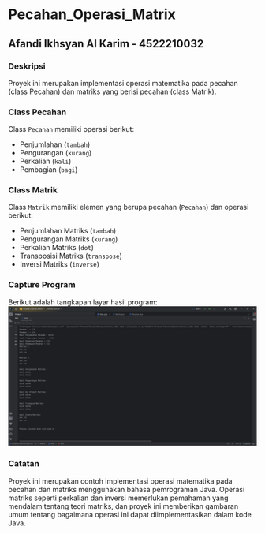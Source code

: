 # Pecahan_Operasi_Matrix
## Afandi Ikhsyan Al Karim - 4522210032

### Deskripsi
Proyek ini merupakan implementasi operasi matematika pada pecahan (class Pecahan) dan matriks yang berisi pecahan (class Matrik). 

### Class Pecahan
Class `Pecahan` memiliki operasi berikut:
- Penjumlahan (`tambah`)
- Pengurangan (`kurang`)
- Perkalian (`kali`)
- Pembagian (`bagi`)

### Class Matrik
Class `Matrik` memiliki elemen yang berupa pecahan (`Pecahan`) dan operasi berikut:
- Penjumlahan Matriks (`tambah`)
- Pengurangan Matriks (`kurang`)
- Perkalian Matriks (`dot`)
- Transposisi Matriks (`transpose`)
- Inversi Matriks (`inverse`)

### Capture Program
Berikut adalah tangkapan layar hasil program:
![Capture Hasih](output.png)

### Catatan
Proyek ini merupakan contoh implementasi operasi matematika pada pecahan dan matriks menggunakan bahasa pemrograman Java. Operasi matriks seperti perkalian dan inversi memerlukan pemahaman yang mendalam tentang teori matriks, dan proyek ini memberikan gambaran umum tentang bagaimana operasi ini dapat diimplementasikan dalam kode Java.
